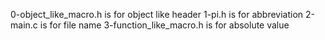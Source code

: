 0-object_like_macro.h is for object like header
1-pi.h is for abbreviation
2-main.c is for file name
3-function_like_macro.h is for absolute value
